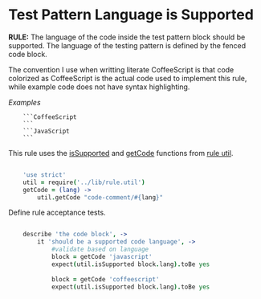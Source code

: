 Test Pattern Language is Supported
==================================

**RULE:** The language of the code inside the test pattern block should be supported. The language of the testing pattern is defined by the fenced code block.

The convention I use when writting literate CoffeeScript is that code colorized as CoffeeScript is the actual code used to implement this rule, while example code does not have syntax highlighting.

*Examples*
```Example
    ```CoffeeScript
    ```
    ```JavaScript
    ```
```

This rule uses the [isSupported](../lib/rule.util.coffee.md#block-language-is-supported) and [getCode](../lib/rule.util.coffee.md#get-block-code) functions from [rule util](../lib/rule.util.coffee.md).

```CoffeeScript

    'use strict'
    util = require('../lib/rule.util')
    getCode = (lang) ->
        util.getCode "code-comment/#{lang}"
```

Define rule acceptance tests.

```CoffeeScript

    describe 'the code block', ->
        it 'should be a supported code language', ->
            #validate based on language
            block = getCode 'javascript'
            expect(util.isSupported block.lang).toBe yes
            
            block = getCode 'coffeescript'
            expect(util.isSupported block.lang).toBe yes
```